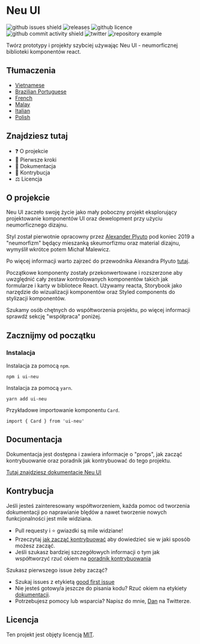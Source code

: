 # Neu UI

![github issues shield](https://img.shields.io/github/issues/daniel-norris/neumorphic_design)
![releases](https://img.shields.io/github/v/release/daniel-norris/neu_ui?include_prereleases)
![github licence](https://img.shields.io/github/license/daniel-norris/neu_ui)
![github commit activity shield](https://img.shields.io/github/commit-activity/m/daniel-norris/neumorphic_design)
![twitter](https://img.shields.io/twitter/follow/danielpnorris)
![repository example](../../src/demo.gif)


Twórz prototypy i projekty szybciej używając Neu UI - neumorficznej biblioteki komponentów react.

## Tłumaczenia
- [Vietnamese](./translations/vietnamese/readme.md)
- [Brazilian Portuguese](./translations/portuguese/README.md)
- [French](./translations/french/readme.md)
- [Malay](./translations/malay/README.md)
- [Italian](./translations/italian/README.md)
- [Polish](./translations/polish/README.md)

## Znajdziesz tutaj

- ❓ O projekcie
- 🚀 Pierwsze kroki
- 📝 Dokumentacja
- 👏 Kontrybucja
- ⚖️ Licencja

## O projekcie

Neu UI zaczeło swoję życie jako mały poboczny projekt eksplorujący projektowanie komponentów UI oraz dewelopment przy użyciu neumorficznego dizajnu.

Styl został pierwotnie opracowny przez [Alexander Plyuto](https://dribbble.com/alexplyuto) pod koniec 2019 a "neumorfizm" będący mieszanką skeumorfizmu oraz material dizajnu, wymyślił wkrótce potem Michał Malewicz.

Po więcej informacji warto zajrzeć do przewodnika Alexandra Plyuto [tutaj](https://www.figma.com/file/J1uPSOY5k577mDpSfGFven/Neomorphism-Guide-2.0-%7C-Original?node-id=26580%3A1425).

Początkowe komponenty zostały przekonwertowane i rozszerzone aby uwzględnić cały zestaw kontrolowanych komponentów takich jak formularze i karty w bibliotece React. Używamy reacta, Storybook jako narzędzie do wizualizacji komponentów oraz Styled components do stylizacji komponentów.

Szukamy osób chętnych do współtworzenia projektu, po więcej informacji sprawdź sekcję "współpraca" poniżej.

## Zacznijmy od początku

### Instalacja

Instalacja za pomocą `npm`.

```
npm i ui-neu
```

Instalacja za pomocą `yarn`.

```
yarn add ui-neu
```

Przykładowe importowanie komponentu `Card`.

```
import { Card } from 'ui-neu'
```

## Documentacja

Dokumentacja jest dostępna i zawiera informacje o "props", jak zacząć kontrybuowanie oraz poradnik jak kontrybuować do tego projektu.

[Tutaj znajdziesz dokumentacje Neu UI](https://ui-neu.netlify.app/)

## Kontrybucja

Jeśli jesteś zainteresowany współtworzeniem, każda pomoc od tworzenia dokumentacji po naprawianie blędów a nawet tworzenie nowych funkcjonalności jest mile widziana.

- Pull requesty i ⭐ gwiazdki są mile widziane!
- Przeczytaj [jak zacząć kontrybuować](CONTRIBUTING.md) aby dowiedzieć sie w jaki sposób możesz zacząć. 
- Jeśli szukasz bardziej szczegółowych informacji o tym jak współtworzyć rzuć okiem na [poradnik kontrybuowania](CONTRIBUTING_GUIDE.md)

Szukasz pierwszego issue żeby zacząć?

- Szukaj issues z etykietą [good first issue](https://github.com/daniel-norris/neu_ui/labels/good%20first%20issue)
- Nie jesteś gotowy/a jeszcze do pisania kodu? Rzuć okiem na etykiety [dokumentacji](https://github.com/daniel-norris/neu_ui/labels/documentation).
- Potrzebujesz pomocy lub wsparcia? Napisz do mnie, [Dan](https://twitter.com/danielpnorris) na Twitterze.

## Licencja

Ten projekt jest objęty licencją [MIT](/LICENSE).
